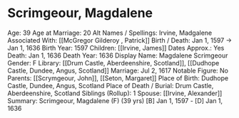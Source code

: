 # Scrimgeour, Magdalene

Age: 39
Age at Marriage: 20
Alt Names / Spellings: Irvine, Madgalene
Associated With: [[McGregor Gilderoy , Patrick]]
Birth / Death: Jan 1, 1597 → Jan 1, 1636
Birth Year: 1597
Children: [[Irvine, James]]
Dates Approx.: Yes
Death: Jan 1, 1636
Death Year: 1636
Display Name: Magdalene Scrimgeour
Gender: F
Library: [[Drum Castle, Aberdeenshire, Scotland]], [[Dudhope Castle, Dundee, Angus, Scotland]]
Marriage: Jul 2, 1617
Notable Figure: No
Parents: [[Scrymgeour, John]], [[Seton, Margaret]]
Place of Birth: Dudhope Castle, Dundee, Angus, Scotland
Place of Death / Burial: Drum Castle, Aberdeenshire, Scotland
Siblings (Rollup): 1
Spouse: [[Irvine, Alexander]]
Summary: Scrimgeour, Magdalene (F) (39 yrs)
[B] Jan 1, 1597 - [D] Jan 1, 1636